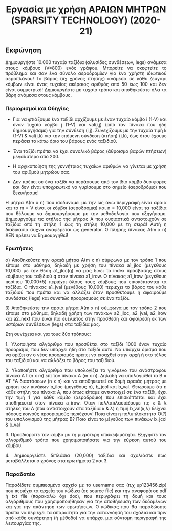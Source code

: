 # <div align="center">Εργασία με χρήση ΑΡΑΙΩΝ ΜΗΤΡΩΝ (SPARSITY TECHNOLOGY) (2020-21)</div>

## Εκφώνηση

<p align="justify">Δημιουργήστε 10.000 τυχαία ταξίδια (αλυσίδες συνδέσεων, legs) ανάμεσα στους κόμβους (V=800) ενός γράφου. Μπορείτε να σκεφτείτε το πρόβλημα και σαν ένα σύνολο αεροδρομίων για ένα χρήστη ιδιωτικού αεροπλάνου! Το βάρος (πχ χρόνος πτήσης) ανάμεσα σε κάθε ζευγάρι κόμβων είναι ένας τυχαίος ακέραιος αριθμός από 50 έως 100 και δεν είναι συμμετρικό! Δημιουργήστε με τυχαίο τρόπο και αποθηκεύστε όλα τα βάρη ανάμεσα στους κόμβους. </p>

### Περιορισμοί και Οδηγίες
* <p align="justify">Για να φτιάξουμε ένα ταξίδι αρχίζουμε με έναν τυχαίο κόμβο i (1-V) και έναν τυχαίο κόμβο j (1-V) και val(i,j) (από τον πίνακα που ήδη δημιουργήσαμε) για την σύνδεση (i,j). Συνεχίζουμε με την τυχαία τιμή k (1-V) & val(j,k) για την επόμενη σύνδεση (πτήση) (j,k), έως ότου έχουμε περάσει το κάτω όριο του βάρους ενός ταξιδιού.</p>
* <p align="justify"> Ένα ταξίδι πρέπει να έχει συνολικό βάρος (άθροισμα βαρών πτήσεων) μεγαλύτερο από 200.</p>
* <p align="justify"> Η αρχικοποίηση της γεννήτριας τυχαίων αριθμών να γίνεται με χρήση του αριθμού μητρώου σας.</p>
* <p align="justify"> Δεν πρέπει σε ένα ταξίδι να περάσουμε από τον ίδιο κόμβο δυο φορές και δεν είναι υποχρεωτικό να γυρίσουμε στο σημείο (αεροδρόμιο) που ξεκινήσαμε!</p>

<p align="justify">Η μήτρα Α(m x n) που ισοδυναμεί με την ως άνω περιγραφή είναι αραιά και το m = V είναι οι κόμβοι (αεροδρόμια) και n = 10,000 είναι τα ταξίδια που
θέλουμε να δημιουργήσουμε με την μεθοδολογία που εξηγήσαμε. Δημιουργούμε τις στήλες της μήτρας Α που ουσιαστικά αντιστοιχούν σε ταξίδια από τη στήλη 1 έως τη στήλη 10,000 με τη σειρά! Αυτή η διαδικασία συχνά αναφέρεται ως generator. Ο πλήρης πίνακας Α(m x n) ΔΕΝ πρέπει να δημιουργηθεί!</p>

### Ερωτήσεις
<p align="justify">α) Αποθηκεύστε την αραιά μήτρα Α(m x n) σύμφωνα με τον τρόπο 1 που είπαμε στο μάθημα, δηλαδή με χρήση του πίνακα a1_jloc (μεγέθους 10,000) με την θέση a1_jloc(q) να μας δίνει το index πρόσβασης στους κόμβους του ταξιδιού q στον πίνακα a1_irow. Ο πίνακας a1_irow (μεγέθους περίπου 10,000*5) περιέχει όλους τους κόμβους που
επισκέπτονται τα ταξίδια. Ο πίνακας a1_jval (μεγέθους 10,000) περιέχει το βάρος του κάθε ταξιδιού που πρέπει και να αλλάζει όταν προσθέτουμε ή αφαιρούμε συνδέσεις (legs) και συνεπώς προορισμούς σε ένα ταξίδι.</p>

<p align="justify">β) Αποθηκεύστε την αραιά μήτρα Α(m x n) σύμφωνα με τον τρόπο 2 που είπαμε στο μάθημα, δηλαδή χρήση των πινάκων a2_jloc, a2_jval, a2_irow και a2_next που είναι πιο ευέλικτος στην πρόσθεση και αφαίρεση εκ των υστέρων συνδέσεων (legs) στα ταξίδια μας.</p>

Στη συνέχεια και για τους δύο τρόπους:
<p align="justify">1. Υλοποιήστε αλγόριθμο που προσθέτει στο ταξίδι 1000 έναν τυχαίο προορισμό, που δεν υπάρχει ήδη στο ταξίδι αυτό. Να υπάρχει όρισμα που να ορίζει αν ο νέος προορισμός πρέπει να εισαχθεί στην αρχή ή στο τέλος του ταξιδιού και να αλλάζει το βάρος του ταξιδιού.</p>

<p align="justify">2. Υλοποιήστε αλγόριθμο που υπολογίζει το γινόμενο του ανάστροφου πίνακα AΤ (n x m) επί τον πίνακα Α (m x n). Δηλαδή να υπολογισθεί το Β = ΑΤ *A διαστάσεων (n x n) και να αποθηκευτεί σε δομή αραιάς μήτρας με χρήση των πινάκων b_iloc (μεγέθους n), b_jcol και b_val. Θεωρούμε ότι η κάθε στήλη του πίνακα Α, που όπως είπαμε αντιστοιχεί σε ένα ταξίδι, έχει την τιμή 1 για κάθε κόμβο (αεροδρόμιο) που επισκέπτεται και έχει αποθηκευτεί στον πίνακα a_irow. Όταν πολλαπλασιάζουμε τις κ & λ στήλες του Α (που αντιστοιχούν στα ταξίδια κ & λ) η τιμή b_val(κ,λ) δείχνει πόσους κοινούς προορισμούς περιέχουν! Ποια είναι η πολυπλοκότητα Ο(?) του υπολογισμού της μήτρας Β? Ποιο είναι το μέγεθος των πινάκων b_jcol & b_val</p>

<p align="justify">3. Προσδιορίστε τον κόμβο με τη μικρότερη επισκεψιμότητα. Εξηγήστε τον αλγοριθμικό τρόπο που χρησιμοποιήσατε για την εύρεση αυτού του κόμβου.</p>

<p align="justify">4. Δημιουργείστε διπλάσια (20,000) ταξίδια και σχολιάστε πως μεταβάλλεται ο χρόνος στα ερωτήματα 2 και 3.</p>

### Παραδοτέο
<p align="justify">Παραδίδετε συμπιεσμένο αρχείο με το username σας (π.χ up123456.zip) που περιέχει τα αρχεία του κώδικα (σε source file) και την αναφορά σε pdf ή txt file (παρακαλώ όχι doc), που περιγράφει τη δομή και τους αλγόριθμους που χρησιμοποιήθηκαν για την αποθήκευση των δεδομένων και για την απάντηση των ερωτήσεων. Ο κώδικας που θα παραδώσετε πρέπει να περιέχει τα απαραίτητα για την καταννόησή του σχόλια και πριν από κάθε συνάρτηση (ή μέθοδο) να υπάρχει μια σύντομη περιγραφή της λειτουργίας της. </p>

